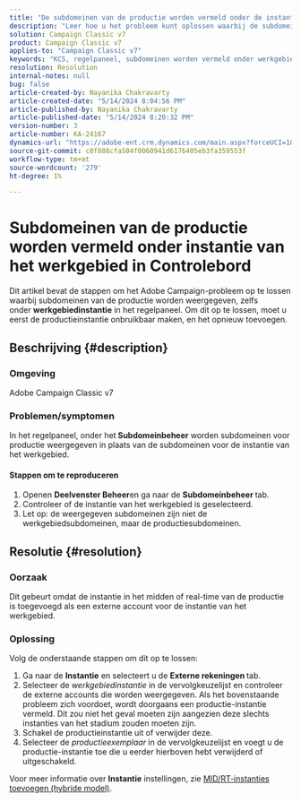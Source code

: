 ```yaml
---
title: "De subdomeinen van de productie worden vermeld onder de instantie van het stadium in Controlebord"
description: "Leer hoe u het probleem kunt oplossen waarbij de subdomeinen van de productie worden vermeld onder de instantie van het werkgebied in het Configuratiescherm van Adobe Campaign Classic."
solution: Campaign Classic v7
product: Campaign Classic v7
applies-to: "Campaign Classic v7"
keywords: "KCS, regelpaneel, subdomeinen worden vermeld onder werkgebiedinstantie, Adobe Campaign Classic v7, ACC v7, subdomeinbeheer"
resolution: Resolution
internal-notes: null
bug: false
article-created-by: Nayanika Chakravarty
article-created-date: "5/14/2024 8:04:56 PM"
article-published-by: Nayanika Chakravarty
article-published-date: "5/14/2024 8:20:32 PM"
version-number: 3
article-number: KA-24167
dynamics-url: "https://adobe-ent.crm.dynamics.com/main.aspx?forceUCI=1&pagetype=entityrecord&etn=knowledgearticle&id=7bb1d736-2d12-ef11-9f8a-6045bd026dc7"
source-git-commit: c0f888cfa504f0060941d6176405eb3fa359553f
workflow-type: tm+mt
source-wordcount: '279'
ht-degree: 1%

---
```


# Subdomeinen van de productie worden vermeld onder instantie van het werkgebied in Controlebord


Dit artikel bevat de stappen om het Adobe Campaign-probleem op te lossen waarbij subdomeinen van de productie worden weergegeven, zelfs onder <b>werkgebiedinstantie</b> in het regelpaneel. Om dit op te lossen, moet u eerst de productieinstantie onbruikbaar maken, en het opnieuw toevoegen.

## Beschrijving {#description}


### <b>Omgeving</b>

Adobe Campaign Classic v7

### <b>Problemen/symptomen</b>

In het regelpaneel, onder het<b> Subdomeinbeheer</b> worden subdomeinen voor productie weergegeven in plaats van de subdomeinen voor de instantie van het werkgebied.

#### <b>Stappen om te reproduceren</b>

1. Openen <b>Deelvenster Beheer</b>en ga naar de <b>Subdomeinbeheer </b>tab.
2. Controleer of de instantie van het werkgebied is geselecteerd.
3. Let op: de weergegeven subdomeinen zijn niet de werkgebiedsubdomeinen, maar de productiesubdomeinen.



## Resolutie {#resolution}


### Oorzaak

Dit gebeurt omdat de instantie in het midden of real-time van de productie is toegevoegd als een externe account voor de instantie van het werkgebied.

### Oplossing

Volg de onderstaande stappen om dit op te lossen:

1. Ga naar de <b>Instantie</b> en selecteert u de <b>Externe rekeningen </b>tab.
2. Selecteer de *werkgebiedinstantie* in de vervolgkeuzelijst en controleer de externe accounts die worden weergegeven. Als het bovenstaande probleem zich voordoet, wordt doorgaans een productie-instantie vermeld. Dit zou niet het geval moeten zijn aangezien deze slechts instanties van het stadium zouden moeten zijn.
3. Schakel de productieinstantie uit of verwijder deze.
4. Selecteer de *productieexemplaar* in de vervolgkeuzelijst en voegt u de productie-instantie toe die u eerder hierboven hebt verwijderd of uitgeschakeld.


Voor meer informatie over <b>Instantie</b> instellingen, zie [MID/RT-instanties toevoegen (hybride model)](https://experienceleague.adobe.com/en/docs/control-panel/using/instances-settings/external-accounts#add).
